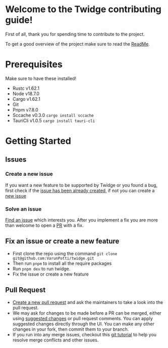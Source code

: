 # Welcome to the Twidge contributing guide!

First of all, thank you for spending time to contribute to the project.

To get a good overview of the project make sure to read the [ReadMe](https://github.com/VarunPotti/twidge/blob/master/README.md).

# Prerequisites

Make sure to have these installed!

- Rustc v1.62.1
- Node v18.7.0
- Cargo v1.62.1
- Git
- Pnpm v7.8.0
- Sccache v0.3.0 `cargo install sccache`
- TauriCli v1.0.5 `cargo install tauri-cli`

# Getting Started

## Issues

### Create a new issue

If you want a new feature to be supported by Twidge or you found a bug, first check if the [issue has been already created](https://docs.github.com/en/github/searching-for-information-on-github/searching-on-github/searching-issues-and-pull-requests#search-by-the-title-body-or-comments), if not you can create a [new issue](https://github.com/VarunPotti/twidge/issues/new)

### Solve an issue

[Find an issue](https://github.com/VarunPotti/twidge/issues) which interests you. After you implement a fix you are more than welcome to open a [PR](https://github.com/VarunPotti/twidge/pulls) with a fix.

## Fix an issue or create a new feature

- First clone the repo using the command `git clone git@github.com:VarunPotti/twidge.git`
- Then run `pnpm` to install all the require packages
- Run `pnpm dev` to run twidge.
- Fix the issue or create a new feature

## Pull Request

- [Create a new pull request](https://docs.github.com/en/pull-requests/collaborating-with-pull-requests/proposing-changes-to-your-work-with-pull-requests/creating-a-pull-request) and ask the maintainers to take a look into the pull request.
- We may ask for changes to be made before a PR can be merged, either using [suggested changes](https://docs.github.com/en/github/collaborating-with-issues-and-pull-requests/incorporating-feedback-in-your-pull-request) or pull request comments. You can apply suggested changes directly through the UI. You can make any other changes in your fork, then commit them to your branch.
- If you run into any merge issues, checkout this [git tutorial](https://lab.github.com/githubtraining/managing-merge-conflicts) to help you resolve merge conflicts and other issues.
